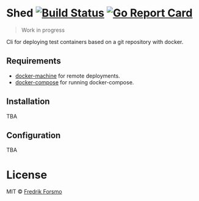 # Shed [![Build Status](https://travis-ci.org/frozzare/shed.svg?branch=master)](https://travis-ci.org/frozzare/shed) [![Go Report Card](https://goreportcard.com/badge/github.com/frozzare/shed)](https://goreportcard.com/report/github.com/frozzare/shed)

> Work in progress

Cli for deploying test containers based on a git repository with docker.

## Requirements

* [docker-machine](https://docs.docker.com/machine/) for remote deployments.
* [docker-compose](https://docs.docker.com/compose/) for running docker-compose.

## Installation

TBA

## Configuration

TBA

# License

MIT © [Fredrik Forsmo](https://github.com/frozzare)